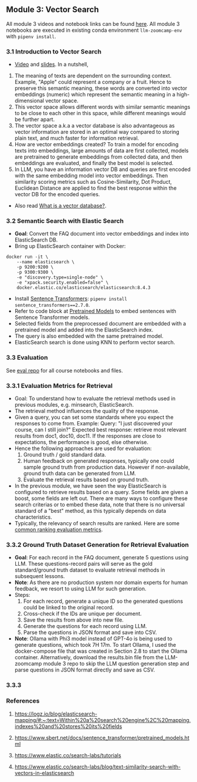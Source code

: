 ## Module 3: Vector Search
All module 3 videos and notebook links can be found [here](https://github.com/DataTalksClub/llm-zoomcamp/tree/main/03-vector-search). All module 3 notebooks are executed in existing conda environment ```llm-zoomcamp-env``` with ```pipenv install```.

### 3.1 Introduction to Vector Search
- [Video](https://youtu.be/C5AWdL3kg1Q?si=yo7wtHA4DGxzivgG) and [slides](https://github.com/dataML007/elastic_search/blob/main/Introduction%20to%20Vector%20DB.pdf).
In a nutshell, 
1. The meaning of texts are dependent on the surrounding context. Example, "Apple" could represent a company or a fruit. Hence to preserve this semantic meaning, these words are converted into vector embeddings (numeric) which represent the semantic meaning in a high-dimensional vector space. 
2. This vector space allows different words with similar semantic meanings to be close to each other in this space, while different meanings would be further apart.
3. The vector space a.k.a a vector database is also advantageous as vector information are stored in an optimal way compared to storing plain text, and much faster for information retrieval.
4. How are vector embeddings created? To train a model for encoding texts into embeddings, large amounts of data are first collected, models are pretrained to generate embeddings from collected data, and then embeddings are evaluated, and finally the best model is selected.
5. In LLM, you have an information vector DB and queries are first encoded with the same embedding model into vector embeddings. Then similarity scoring metrics such as Cosine-Similarity, Dot Product, Euclidean Distance are applied to find the best response within the vector DB for the encoded queries. 
- Also read [What is a vector database?](https://www.elastic.co/what-is/vector-database).

### 3.2 Semantic Search with Elastic Search
- <b>Goal</b>: Convert the FAQ document into vector embeddings and index into ElasticSearch DB.
- Bring up ElasticSearch container with Docker:
```
docker run -it \
    --name elasticsearch \
    -p 9200:9200 \
    -p 9300:9300 \
    -e "discovery.type=single-node" \
    -e "xpack.security.enabled=false" \
    docker.elastic.co/elasticsearch/elasticsearch:8.4.3
```
- Install [Sentence Transformers](https://www.sbert.net/docs/sentence_transformer/pretrained_models.html): ```pipenv install sentence_transformers==2.7.0```.
- Refer to code block at [Pretrained Models](https://www.sbert.net/docs/sentence_transformer/pretrained_models.html#pretrained-models) to embed sentences with Sentence Transformer models.
- Selected fields from the preprocessed document are embedded with a pretrained model and added into the ElasticSearch index.
- The query is also embedded with the same pretrained model.
- ElasticSearch search is done using KNN to perform vector search.

### 3.3 Evaluation
See [eval repo](https://github.com/DataTalksClub/llm-zoomcamp/tree/main/03-vector-search/eval) for all course notebooks and files.

### 3.3.1 Evaluation Metrics for Retrieval
- Goal: To understand how to evaluate the retrieval methods used in previous modules, e.g. minsearch, ElasticSearch.
- The retrieval method influences the quality of the response.
- Given a query, you can set some standards where you expect the responses to come from. Example:
    Query: "I just discovered your course, can I still join?"
    Expected best response: retrieve most relevant results from doc1, doc10, doc11.
    If the responses are close to expectations, the performance is good, else otherwise.
- Hence the following approaches are used for evaluation:
    1. Ground truth / gold standard data.
    2. Human feedback on generated responses, typically one could sample ground truth from production data. However if non-available, ground truth data can be generated from LLM.
    3. Evaluate the retrieval results based on ground truth.
- In the previous module, we have seen the way ElasticSearch is configured to retrieve results based on a query. Some fields are given a boost, some fields are left out. There are many ways to configure these search criterias or to embed these data, note that there is no universal standard of a "best" method, as this typically depends on data characteristics.
- Typically, the relevancy of search results are ranked. Here are some [common ranking evaluation metrics](https://github.com/DataTalksClub/llm-zoomcamp/blob/main/03-vector-search/evaluation-metrics.md).

### 3.3.2 Ground Truth Dataset Generation for Retrieval Evaluation
- <b>Goal</b>: For each record in the FAQ document, generate 5 questions using LLM. These questions-record pairs will serve as the gold standard/ground truth dataset to evaluate retrieval methods in subsequent lessons.
- <b>Note</b>: As there are no production system nor domain experts for human feedback, we resort to using LLM for such generation.
- Steps:
    1. For each record, generate a unique ID so the generated questions could be linked to the original record.
    2. Cross-check if the IDs are unique per document.
    3. Save the results from above into new file.
    4. Generate the questions for each record using LLM.
    5. Parse the questions in JSON format and save into CSV.
- <b>Note</b>: Ollama with Phi3 model instead of GPT-4o is being used to generate questions, which took 7H 17m. To start Ollama, I used the docker-compose file that was created in Section 2.8 to start the Ollama container. Alternatively, download the results.bin file from the LLM-zoomcamp module 3 repo to skip the LLM question generation step and parse questions in JSON format directly and save as CSV.

### 3.3.3

### References
1. https://logz.io/blog/elasticsearch-mapping/#:~:text=Within%20a%20search%20engine%2C%20mapping,indexes%20and%20stores%20its%20fields

2. https://www.sbert.net/docs/sentence_transformer/pretrained_models.html

3. https://www.elastic.co/search-labs/tutorials

4. https://www.elastic.co/search-labs/blog/text-similarity-search-with-vectors-in-elasticsearch